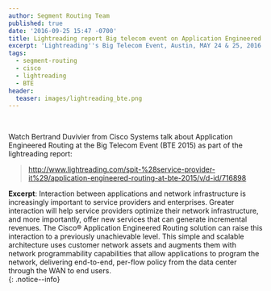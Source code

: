 ```yaml
---
author: Segment Routing Team
published: true
date: '2016-09-25 15:47 -0700'
title: Lightreading report Big telecom event on Application Engineered Routing
excerpt: 'Lightreading''s Big Telecom Event, Austin, MAY 24 & 25, 2016 '
tags:
  - segment-routing
  - cisco
  - lightreading
  - BTE
header:
  teaser: images/lightreading_bte.png
---
```

&nbsp;
  
  
Watch Bertrand Duvivier from Cisco Systems talk about Application Engineered Routing at the Big Telecom Event (BTE 2015) as part of the lightreading report:  

><http://www.lightreading.com/spit-%28service-provider-it%29/application-engineered-routing-at-bte-2015/v/d-id/716898>

**Excerpt**: Interaction between applications and network infrastructure is increasingly important to service providers and enterprises. Greater interaction will help service providers optimize their network infrastructure, and more importantly, offer new services that can generate incremental revenues. The Cisco® Application Engineered Routing solution can raise this interaction to a previously unachievable level. This simple and scalable architecture uses customer network assets and augments them with network programmability capabilities that allow applications to program the network, delivering end-to-end, per-flow policy from the data center through the WAN to end users.   
{: .notice--info}
